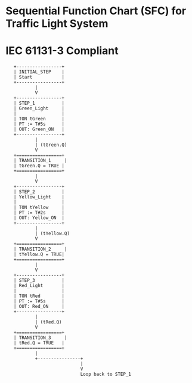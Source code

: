 # Sequential Function Chart (SFC) for Traffic Light System
# IEC 61131-3 Compliant

       +-----------------+
       | INITIAL_STEP    |
       | Start           |
       +-----------------+
               |
               V
       +-----------------+
       | STEP_1          |
       | Green_Light     |
       |                 |
       | TON tGreen      |
       | PT := T#5s      |
       | OUT: Green_ON   |
       +-----------------+
               |
               | (tGreen.Q)
               V
       +=================+
       | TRANSITION_1     |
       | tGreen.Q = TRUE |
       +=================+
               |
               V
       +-----------------+
       | STEP_2          |
       | Yellow_Light    |
       |                 |
       | TON tYellow     |
       | PT := T#2s      |
       | OUT: Yellow_ON  |
       +-----------------+
               |
               | (tYellow.Q)
               V
       +=================+
       | TRANSITION_2     |
       | tYellow.Q = TRUE|
       +=================+
               |
               V
       +-----------------+
       | STEP_3          |
       | Red_Light       |
       |                 |
       | TON tRed        |
       | PT := T#5s      |
       | OUT: Red_ON     |
       +-----------------+
               |
               | (tRed.Q)
               V
       +=================+
       | TRANSITION_3     |
       | tRed.Q = TRUE   |
       +=================+
               |
               +----------------+
                                |
                                V
                                Loop back to STEP_1
